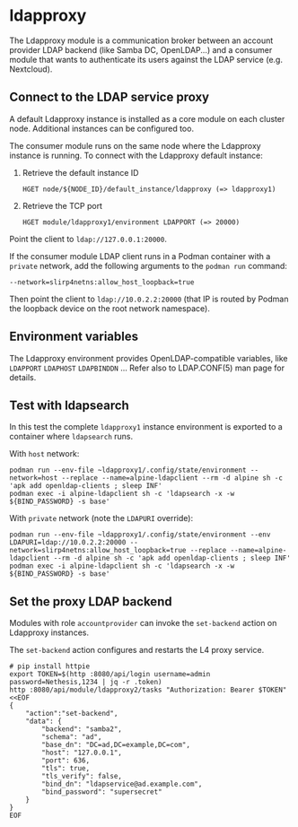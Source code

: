 # ldapproxy

The Ldapproxy module is a communication broker between an account provider
LDAP backend (like Samba DC, OpenLDAP...) and a consumer module that wants
to authenticate its users against the LDAP service (e.g. Nextcloud).

## Connect to the LDAP service proxy

A default Ldapproxy instance is installed as a core module on each cluster
node. Additional instances can be configured too.

The consumer module runs on the same node where the Ldapproxy instance is
running. To connect with the Ldapproxy default instance:

1. Retrieve the default instance ID

       HGET node/${NODE_ID}/default_instance/ldapproxy (=> ldapproxy1)

2. Retrieve the TCP port

       HGET module/ldapproxy1/environment LDAPPORT (=> 20000)

Point the client to `ldap://127.0.0.1:20000`.

If the consumer module LDAP client runs in a Podman container with a
`private` network, add the following arguments to the `podman run`
command:

    --network=slirp4netns:allow_host_loopback=true

Then point the client to `ldap://10.0.2.2:20000` (that IP is routed by
Podman the loopback device on the root network namespace).

## Environment variables

The Ldapproxy environment provides OpenLDAP-compatible variables, like
`LDAPPORT` `LDAPHOST` `LDAPBINDDN` ... Refer also to LDAP.CONF(5) man page
for details.

## Test with ldapsearch

In this test the complete `ldapproxy1` instance environment is exported to
a container where `ldapsearch` runs.

With `host` network:

    podman run --env-file ~ldapproxy1/.config/state/environment --network=host --replace --name=alpine-ldapclient --rm -d alpine sh -c 'apk add openldap-clients ; sleep INF'
    podman exec -i alpine-ldapclient sh -c 'ldapsearch -x -w ${BIND_PASSWORD} -s base'

With `private` network (note the `LDAPURI` override):

    podman run --env-file ~ldapproxy1/.config/state/environment --env LDAPURI=ldap://10.0.2.2:20000 --network=slirp4netns:allow_host_loopback=true --replace --name=alpine-ldapclient --rm -d alpine sh -c 'apk add openldap-clients ; sleep INF'
    podman exec -i alpine-ldapclient sh -c 'ldapsearch -x -w ${BIND_PASSWORD} -s base'

## Set the proxy LDAP backend

Modules with role `accountprovider` can invoke the `set-backend` action on
Ldapproxy instances.

The `set-backend` action configures and restarts the L4 proxy service.

    # pip install httpie
    export TOKEN=$(http :8080/api/login username=admin password=Nethesis,1234 | jq -r .token)
    http :8080/api/module/ldapproxy2/tasks "Authorization: Bearer $TOKEN" <<EOF
    {
        "action":"set-backend", 
        "data": {
            "backend": "samba2",
            "schema": "ad",
            "base_dn": "DC=ad,DC=example,DC=com",
            "host": "127.0.0.1",
            "port": 636,
            "tls": true,
            "tls_verify": false,
            "bind_dn": "ldapservice@ad.example.com",
            "bind_password": "supersecret"
        }
    }
    EOF
